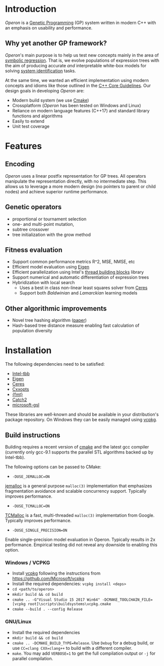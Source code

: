 # Introduction

*Operon* is a [Genetic Programming](https://en.wikipedia.org/wiki/Genetic_programming) (GP) system written in modern C++ with an emphasis on usability and performance.

## Why yet another GP framework?

*Operon*'s main purpose is to help us test new concepts mainly in the area of [symbolic regression](https://en.wikipedia.org/wiki/Symbolic_regression). That is, we evolve populations of expression trees with the aim of producing accurate *and* interpretable white-box models for solving [system identification](https://en.wikipedia.org/wiki/System_identification) tasks.

At the same time, we wanted an efficient implementation using modern concepts and idioms like those outlined in the [C++ Core Guidelines](https://isocpp.github.io/CppCoreGuidelines/CppCoreGuidelines#c-core-guidelines). Our design goals in developing *Operon* are:
* Modern build system (we use [Cmake](https://cmake.org/))
* Crossplatform (*Operon* has been tested on Windows and Linux)
* Reliance on modern language features (C++17) and standard library functions and algorithms
* Easily to extend
* Unit test coverage

# Features

## Encoding
*Operon* uses a linear postfix representation for GP trees. All operators manipulate the representation directly, with no intermediate step. This allows us to leverage a more modern design (no pointers to parent or child nodes) and achieve superior runtime performance.

## Genetic operators
* proportional or tournament selection
* one- and multi-point mutation,
* subtree crossover
* tree initialization with the grow method

## Fitness evaluation
* Support common performance metrics R^2, MSE, NMSE, etc
* Efficient model evaluation using [Eigen](https://eigen.tuxfamily.org/)
* Efficient parallelization using Intel's [thread building blocks](https://github.com/intel/tbb) library
* Support numerical and automatic differentiation of expression trees
* Hybridization with local search
    - Uses a best in class non-linear least squares solver from [Ceres](http://ceres-solver.org/)
    - Support both *Baldwinian* and *Lamarckian* learning models

## Other algorithmic improvements
* Novel tree hashing algorithm ([paper](https://dblp.org/rec/journals/corr/abs-1902-00882))
* Hash-based tree distance measure enabling fast calculation of population diversity

# Installation

The following dependencies need to be satisfied:
* [Intel-tbb](https://github.com/intel/tbb)
* [Eigen](http://eigen.tuxfamily.org)
* [Ceres](http://ceres-solver.org/)
* [Cxxopts](https://github.com/jarro2783/cxxopts)
* [{fmt}](https://fmt.dev/latest/index.html)
* [Catch2](https://github.com/catchorg/Catch2)
* [microsoft-gsl](https://github.com/microsoft/GSL)

These libraries are well-known and should be available in your distribution's package repository. On Windows they can be easily managed using [vcpkg](https://github.com/Microsoft/vcpkg).

## Build instructions

Building requires a recent version of [cmake](https://cmake.org/) and the latest gcc compiler (currently only gcc-9.1 supports the parallel STL algorithms backed up by Intel-tbb).

The following options can be passed to CMake:
- `-DUSE_JEMALLOC=ON`

[jemalloc](http://jemalloc.net/) is a general purpose `malloc(3)` implementation that emphasizes fragmentation avoidance and scalable concurrency support. Typically improves performance.

- `-DUSE_TCMALLOC=ON`

[TCMalloc](https://google.github.io/tcmalloc/) is a fast, multi-threaded `malloc(3)` implementation from Google. Typically improves performance.

- `-DUSE_SINGLE_PRECISION=ON`

Enable single-precision model evaluation in Operon. Typically results in 2x performance. Empirical testing did not reveal any downside to enabling this option.

### Windows / VCPKG

- Install [vcpkg](https://github.com/Microsoft/vcpkg) following the instructions from https://github.com/Microsoft/vcpkg
- Install the required dependencies: `vcpkg install <deps>`
- `cd <path/to/operon>`
- `mkdir build && cd build`
- `cmake .. -G"Visual Studio 15 2017 Win64" -DCMAKE_TOOLCHAIN_FILE=[vcpkg root]\scripts\buildsystems\vcpkg.cmake`
- `cmake --build . --config Release`

### GNU/Linux

- Install the required dependencies
- `mkdir build && cd build`
- `cmake .. -DCMAKE_BUILD_TYPE=Release`. Use `Debug` for a debug build, or use `CC=clang CXX=clang++` to build with a different compiler.
- `make`. You may add `VERBOSE=1` to get the full compilation output or `-j` for parallel compilation.
